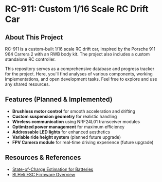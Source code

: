 # RC-911: Custom 1/16 Scale RC Drift Car

## About This Project
RC-911 is a custom-built 1/16 scale RC drift car, inspired by the Porsche 911 964 Carrera 2 with an RWB body kit. The project also includes a custom standalone RC controller.

This repository serves as a comprehensive database and progress tracker for the project. Here, you'll find analyses of various components, working implementations, and open development tasks. Feel free to explore and use any shared resources.

## Features (Planned & Implemented)
- **Brushless motor control** for smooth acceleration and drifting
- **Custom suspension geometry** for realistic handling
- **Wireless communication** using NRF24L01 transceiver modules
- **Optimized power management** for maximum efficiency
- **Addressable LED lights** for enhanced aesthetics
- **Variable ride height system** (planned future upgrade)
- **FPV Camera module** for real-time driving experience (future upgrade)

## Resources & References
- [State-of-Charge Estimation for Batteries](https://www.analog.com/en/resources/technical-articles/a-closer-look-at-state-of-charge-and-state-health-estimation-tech.html)
- [BLHeli ESC Firmware Overview](https://brushlesswhoop.com/dshot-and-bidirectional-dshot/)

